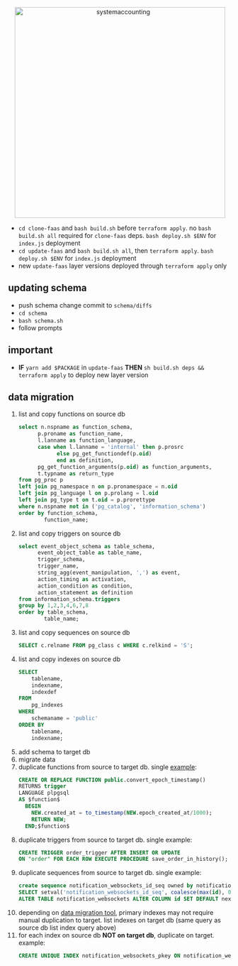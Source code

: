 <p align="center">
  <a href="http://www.systemaccounting.org/math_identity" target="_blank"><img width="475" alt="systemaccounting" src="https://user-images.githubusercontent.com/12200465/37568924-06f05d08-2a99-11e8-8891-60f373b33421.png"></a>
</p>

* `cd clone-faas` and `bash build.sh` before `terraform apply`. no `bash build.sh all` required for `clone-faas` deps. `bash deploy.sh $ENV` for `index.js` deployment
* `cd update-faas` and `bash build.sh all`, then `terraform apply`. `bash deploy.sh $ENV` for `index.js` deployment
*  new `update-faas` layer versions deployed through `terraform apply` only

## updating schema
*  push schema change commit to `schema/diffs`
*  `cd schema`
*  `bash schema.sh`
*  follow prompts


## important
* **IF** `yarn add $PACKAGE` in `update-faas` **THEN** `sh build.sh deps && terraform apply` to deploy new layer version 

## data migration

1. list and copy functions on source db
    ```sql
    select n.nspname as function_schema,
          p.proname as function_name,
          l.lanname as function_language,
          case when l.lanname = 'internal' then p.prosrc
                else pg_get_functiondef(p.oid)
                end as definition,
          pg_get_function_arguments(p.oid) as function_arguments,
          t.typname as return_type
    from pg_proc p
    left join pg_namespace n on p.pronamespace = n.oid
    left join pg_language l on p.prolang = l.oid
    left join pg_type t on t.oid = p.prorettype 
    where n.nspname not in ('pg_catalog', 'information_schema')
    order by function_schema,
            function_name;
    ```
1. list and copy triggers on source db
    ```sql
    select event_object_schema as table_schema,
          event_object_table as table_name,
          trigger_schema,
          trigger_name,
          string_agg(event_manipulation, ',') as event,
          action_timing as activation,
          action_condition as condition,
          action_statement as definition
    from information_schema.triggers
    group by 1,2,3,4,6,7,8
    order by table_schema,
            table_name;
    ```
1. list and copy sequences on source db
    ```sql
    SELECT c.relname FROM pg_class c WHERE c.relkind = 'S';
    ```
1. list and copy indexes on source db
    ```sql
    SELECT
        tablename,
        indexname,
        indexdef
    FROM
        pg_indexes
    WHERE
        schemaname = 'public'
    ORDER BY
        tablename,
        indexname;
    ```
1. add schema to target db
1. migrate data
1. duplicate functions from source to target db. single [example](https://github.com/systemaccounting/mxfactorial/blob/478fc3360434bb2c7e4bd02fb09d6d3d764824c3/schema/migrate-faas/migrations/1575600291930_websockets.js#L16-L27):
    ```sql
    CREATE OR REPLACE FUNCTION public.convert_epoch_timestamp()
    RETURNS trigger
    LANGUAGE plpgsql
    AS $function$
      BEGIN
        NEW.created_at = to_timestamp(NEW.epoch_created_at/1000);
        RETURN NEW;
      END;$function$
    ```
1. duplicate triggers from source to target db. single example:
    ```sql
    CREATE TRIGGER order_trigger AFTER INSERT OR UPDATE
    ON "order" FOR EACH ROW EXECUTE PROCEDURE save_order_in_history();
    ```
1. duplicate sequences from source to target db. single example:
    ```sql
    create sequence notification_websockets_id_seq owned by notification_websockets.id;
    SELECT setval('notification_websockets_id_seq', coalesce(max(id), 0)) FROM notification_websockets;
    ALTER TABLE notification_websockets ALTER COLUMN id SET DEFAULT nextval('notification_websockets_id_seq');
1. depending on [data migration tool](https://docs.aws.amazon.com/dms/latest/userguide/Welcome.html), primary indexes may not require manual duplication to target. list indexes on target db (same query as source db list index query above)
1. for each index on source db **NOT on target db**, duplicate on target. example:
    ```sql
    CREATE UNIQUE INDEX notification_websockets_pkey ON notification_websockets(id int4_ops);
    ```
